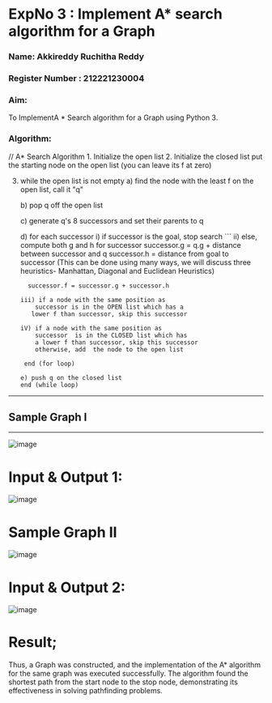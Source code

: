 <h1>ExpNo 3 : Implement A* search algorithm for a Graph</h1> 
<h3>Name: Akkireddy Ruchitha Reddy</h3>
<h3>Register Number : 212221230004</h3>
<H3>Aim:</H3>
<p>To ImplementA * Search algorithm for a Graph using Python 3.</p>
<H3>Algorithm:</H3>
// A* Search Algorithm
1.  Initialize the open list
2.  Initialize the closed list
    put the starting node on the open 
    list (you can leave its f at zero)

3.  while the open list is not empty
    a) find the node with the least f on 
       the open list, call it "q"

    b) pop q off the open list
  
    c) generate q's 8 successors and set their 
       parents to q
   
    d) for each successor
        i) if successor is the goal, stop search
        ```
        ii) else, compute both g and h for successor
          successor.g = q.g + distance between 
                              successor and q
          successor.h = distance from goal to 
          successor (This can be done using many 
          ways, we will discuss three heuristics- 
          Manhattan, Diagonal and Euclidean 
          Heuristics)
          
          successor.f = successor.g + successor.h

        iii) if a node with the same position as 
            successor is in the OPEN list which has a 
           lower f than successor, skip this successor

        iV) if a node with the same position as 
            successor  is in the CLOSED list which has
            a lower f than successor, skip this successor
            otherwise, add  the node to the open list
    ```
     end (for loop)
  
    e) push q on the closed list
    end (while loop)
<hr>
<h2>Sample Graph I</h2>
<hr>

![image](https://github.com/Saibandhavi75/19AI405FUNDAMENTALSOFARTIFICIALINTELLIGENCE/assets/94208895/d4679838-4189-4a13-a0d0-f5e91867b064)

# Input & Output 1:
![image](https://github.com/Saibandhavi75/19AI405FUNDAMENTALSOFARTIFICIALINTELLIGENCE/assets/94208895/274755ef-4695-49e8-8cf1-1a0d28b8685b)


# Sample Graph II

![image](https://github.com/Saibandhavi75/19AI405FUNDAMENTALSOFARTIFICIALINTELLIGENCE/assets/94208895/e890b350-3953-4ec9-a938-241605e84bfe)

# Input & Output 2:
![image](https://github.com/Saibandhavi75/19AI405FUNDAMENTALSOFARTIFICIALINTELLIGENCE/assets/94208895/37b9fe97-9126-4a07-b370-1ae43cd6c4f6)

# Result;
Thus, a Graph was constructed, and the implementation of the A* algorithm for the same graph was executed successfully. The algorithm found the shortest path from the start node to the stop node, demonstrating its effectiveness in solving pathfinding problems.
